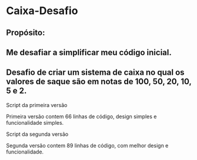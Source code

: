 # Caixa-Desafio
## Propósito:
## Me desafiar a simplificar meu código inicial. 
## Desafio de criar um sistema de caixa no qual os valores de saque são em notas de 100, 50, 20, 10, 5 e 2.

<div>
<a href="https://github.com/NunesDevs/Caixa-Eletronico">
<p>Script da primeira versão</p>
</a>
</div>
<p>Primeira versão contem 66 linhas de código, design simples e funcionalidade simples.</p>
<div>
<a href="https://github.com/NunesDevs/Caixa-Eletronico2.0">
<p>Script da segunda versão</p>
</a>
</div>
<p>Segunda versão contem 89 linhas de código, com melhor design e funcionalidade.</p>

